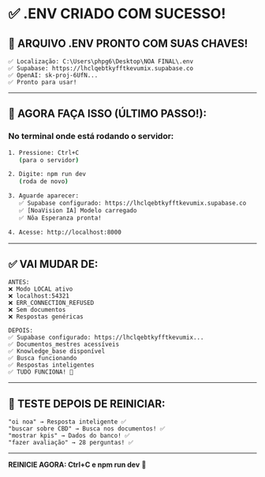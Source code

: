 # ✅ .ENV CRIADO COM SUCESSO!

## 🎯 **ARQUIVO .ENV PRONTO COM SUAS CHAVES!**

```
✅ Localização: C:\Users\phpg6\Desktop\NOA FINAL\.env
✅ Supabase: https://lhclqebtkyfftkevumix.supabase.co
✅ OpenAI: sk-proj-6UfN...
✅ Pronto para usar!
```

---

## 🔄 **AGORA FAÇA ISSO (ÚLTIMO PASSO!):**

### **No terminal onde está rodando o servidor:**

```bash
1. Pressione: Ctrl+C
   (para o servidor)

2. Digite: npm run dev
   (roda de novo)

3. Aguarde aparecer:
   ✅ Supabase configurado: https://lhclqebtkyfftkevumix.supabase.co
   ✅ [NoaVision IA] Modelo carregado
   ✅ Nôa Esperanza pronta!

4. Acesse: http://localhost:8000
```

---

## ✅ **VAI MUDAR DE:**

```
ANTES:
❌ Modo LOCAL ativo
❌ localhost:54321
❌ ERR_CONNECTION_REFUSED
❌ Sem documentos
❌ Respostas genéricas

DEPOIS:
✅ Supabase configurado: https://lhclqebtkyfftkevumix...
✅ Documentos_mestres acessíveis
✅ Knowledge_base disponível
✅ Busca funcionando
✅ Respostas inteligentes
✅ TUDO FUNCIONA! 🎉
```

---

## 🧪 **TESTE DEPOIS DE REINICIAR:**

```
"oi noa" → Resposta inteligente ✅
"buscar sobre CBD" → Busca nos documentos! ✅
"mostrar kpis" → Dados do banco! ✅
"fazer avaliação" → 28 perguntas! ✅
```

---

**REINICIE AGORA: Ctrl+C e npm run dev** 🚀

